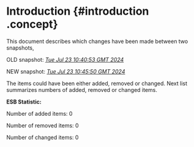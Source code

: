 # Introduction {#introduction .concept}

This document describes which changes have been made between two snapshots,

OLD snapshot: *[Tue Jul 23 10:40:53 GMT 2024](../../1721731253062/html/index.md)*

NEW snapshot: *[Tue Jul 23 10:45:50 GMT 2024](../../1721731550852/html/index.md)*

The items could have been either added, removed or changed. Next list summarizes numbers of added, removed or changed items.

**ESB Statistic:**

Number of added items: 0

Number of removed items: 0

Number of changed items: 0

